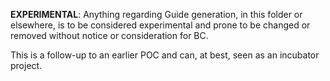 **EXPERIMENTAL**: Anything regarding Guide generation, in this folder or elsewhere, is to be considered experimental and
prone to be changed or removed without notice or consideration for BC.

This is a follow-up to an earlier POC and can, at best, seen as an incubator project.
